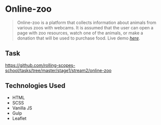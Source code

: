 # Online-zoo
> Online-zoo is a platform that collects information about animals from various zoos with webcams. It is assumed that the user can open a page with zoo resources, watch one of the animals, or make a donation that will be used to purchase food.
 Live demo [_here_](https://metalknock.github.io/online-zoo/).
## Task
 https://github.com/rolling-scopes-school/tasks/tree/master/stage1/stream2/online-zoo
## Technologies Used
 - HTML
 - SCSS
 - Vanilla JS
 - Gulp
 - Leaflet
